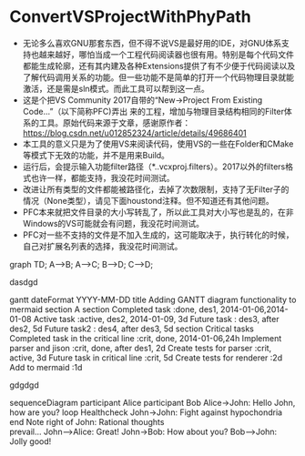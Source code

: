# ConvertVSProjectWithPhyPath

- 无论多么喜欢GNU那套东西，但不得不说VS是最好用的IDE，对GNU体系支持也越来越好，哪怕当成一个工程代码阅读器也很有用。特别是每个代码文件都能生成轮廓，还有其内建及各种Extensions提供了有不少便于代码阅读以及了解代码调用关系的功能。但一些功能不是简单的打开一个代码物理目录就能激活，还是需是sln模式。而此工具可以帮到这一点。
- 这是个把VS Community 2017自带的“New->Project From Existing Code...”（以下简称PFC)弄出  来的工程，增加与物理目录结构相同的Filter体系的工具。原始代码来源于文章，感谢原作者：
  https://blog.csdn.net/u012852324/article/details/49686401
- 本工具的意义只是为了使用VS来阅读代码，使用VS的一些在Folder和CMake等模式下无效的功能，并不是用来Build。
- 运行后，会提示输入功能filter路径（*..vcxproj.filters）。2017以外的filters格式也许一样，都能支持，我没花时间测试。
- 改进让所有类型的文件都能被路径化，去掉了次数限制，支持了无Filter子的情况（None类型），请见下面houstond注释。但不知道还有其他问题。
- PFC本来就把文件目录的大小写转乱了，所以此工具对大小写也是乱的，在非Windows的VS可能就会有问题，我没花时间测试。
- PFC对一些不支持的文件是不加入生成的，这可能取决于，执行转化的时候，自己对扩展名列表的选择，我没花时间测试。

graph TD;
    A-->B;
    A-->C;
    B-->D;
    C-->D;


dasdgd


gantt
        dateFormat  YYYY-MM-DD
        title Adding GANTT diagram functionality to mermaid
        section A section
        Completed task            :done,    des1, 2014-01-06,2014-01-08
        Active task               :active,  des2, 2014-01-09, 3d
        Future task               :         des3, after des2, 5d
        Future task2               :         des4, after des3, 5d
        section Critical tasks
        Completed task in the critical line :crit, done, 2014-01-06,24h
        Implement parser and jison          :crit, done, after des1, 2d
        Create tests for parser             :crit, active, 3d
        Future task in critical line        :crit, 5d
        Create tests for renderer           :2d
        Add to mermaid                      :1d
        
        
gdgdgd

sequenceDiagram
    participant Alice
    participant Bob
    Alice->John: Hello John, how are you?
    loop Healthcheck
        John->John: Fight against hypochondria
    end
    Note right of John: Rational thoughts <br/>prevail...
    John-->Alice: Great!
    John->Bob: How about you?
    Bob-->John: Jolly good!
    

